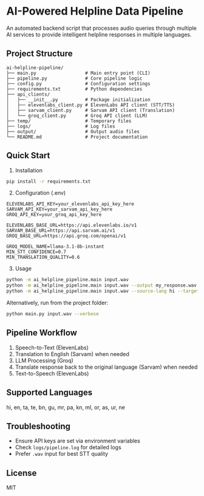 # AI-Powered Helpline Data Pipeline

An automated backend script that processes audio queries through multiple AI services to provide intelligent helpline responses in multiple languages.

## Project Structure

```
ai-helpline-pipeline/
├── main.py                  # Main entry point (CLI)
├── pipeline.py              # Core pipeline logic
├── config.py                # Configuration settings
├── requirements.txt         # Python dependencies
├── api_clients/
│   ├── __init__.py          # Package initialization
│   ├── elevenlabs_client.py # ElevenLabs API client (STT/TTS)
│   ├── sarvam_client.py     # Sarvam API client (Translation)
│   └── groq_client.py       # Groq API client (LLM)
├── temp/                    # Temporary files
├── logs/                    # Log files
├── output/                  # Output audio files
└── README.md                # Project documentation
```

## Quick Start

1) Installation

```bash
pip install -r requirements.txt
```

2) Configuration (.env)

```
ELEVENLABS_API_KEY=your_elevenlabs_api_key_here
SARVAM_API_KEY=your_sarvam_api_key_here
GROQ_API_KEY=your_groq_api_key_here

ELEVENLABS_BASE_URL=https://api.elevenlabs.io/v1
SARVAM_BASE_URL=https://api.sarvam.ai/v1
GROQ_BASE_URL=https://api.groq.com/openai/v1

GROQ_MODEL_NAME=llama-3.1-8b-instant
MIN_STT_CONFIDENCE=0.7
MIN_TRANSLATION_QUALITY=0.6
```

3) Usage

```bash
python -m ai_helpline_pipeline.main input.wav
python -m ai_helpline_pipeline.main input.wav --output my_response.wav
python -m ai_helpline_pipeline.main input.wav --source-lang hi --target-lang en -v
```

Alternatively, run from the project folder:

```bash
python main.py input.wav --verbose
```

## Pipeline Workflow

1. Speech-to-Text (ElevenLabs)
2. Translation to English (Sarvam) when needed
3. LLM Processing (Groq)
4. Translate response back to the original language (Sarvam) when needed
5. Text-to-Speech (ElevenLabs)

## Supported Languages

hi, en, ta, te, bn, gu, mr, pa, kn, ml, or, as, ur, ne

## Troubleshooting

- Ensure API keys are set via environment variables
- Check `logs/pipeline.log` for detailed logs
- Prefer `.wav` input for best STT quality

## License

MIT
